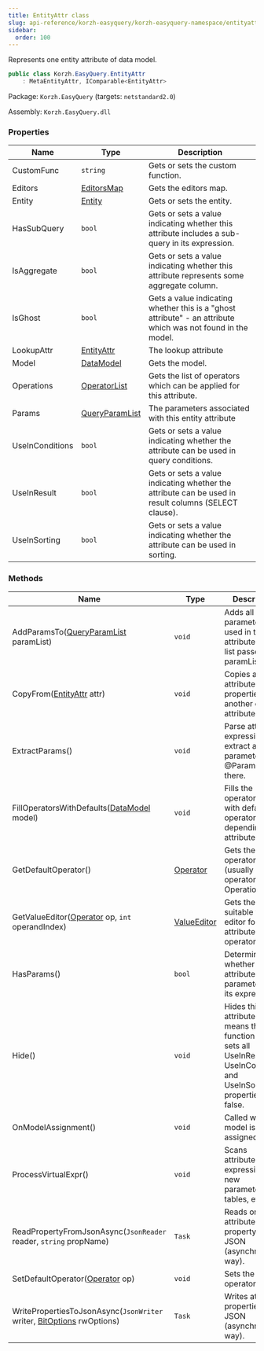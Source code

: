 ```yaml
---
title: EntityAttr class
slug: api-reference/korzh-easyquery/korzh-easyquery-namespace/entityattr-class
sidebar:
  order: 100
---
```


Represents one entity attribute of data model.
```csharp
public class Korzh.EasyQuery.EntityAttr
    : MetaEntityAttr, IComparable<EntityAttr>

```
Package: `Korzh.EasyQuery` (targets: `netstandard2.0`)

Assembly: `Korzh.EasyQuery.dll`

### Properties

| Name | Type | Description | 
| --- | --- | --- | 
| CustomFunc | `string` | Gets or sets the custom function. | 
| Editors | [EditorsMap](///easyquery/docs/api-reference/korzh-easyquery/korzh-easyquery-namespace/editorsmap-class) | Gets the editors map. | 
| Entity | [Entity](///easyquery/docs/api-reference/korzh-easyquery/korzh-easyquery-namespace/entity-class) | Gets or sets the entity. | 
| HasSubQuery | `bool` | Gets or sets a value indicating whether this attribute includes a sub-query in its expression. | 
| IsAggregate | `bool` | Gets or sets a value indicating whether this attribute represents some aggregate column. | 
| IsGhost | `bool` | Gets a value indicating whether this is a "ghost attribute" - an attribute which was not found in the model. | 
| LookupAttr | [EntityAttr](///easyquery/docs/api-reference/korzh-easyquery/korzh-easyquery-namespace/entityattr-class) | The lookup attribute | 
| Model | [DataModel](///easyquery/docs/api-reference/korzh-easyquery/korzh-easyquery-namespace/datamodel-class) | Gets the model. | 
| Operations | [OperatorList](///easyquery/docs/api-reference/korzh-easyquery/korzh-easyquery-namespace/operatorlist-class) | Gets the list of operators which can be applied for this attribute. | 
| Params | [QueryParamList](///easyquery/docs/api-reference/korzh-easyquery/korzh-easyquery-namespace/queryparamlist-class) | The parameters associated with this entity attribute | 
| UseInConditions | `bool` | Gets or sets a value indicating whether the attribute can be used in query conditions. | 
| UseInResult | `bool` | Gets or sets a value indicating whether the attribute can be used in result columns (SELECT clause). | 
| UseInSorting | `bool` | Gets or sets a value indicating whether the attribute can be used in sorting. | 


### Methods

| Name | Type | Description | 
| --- | --- | --- | 
| AddParamsTo([QueryParamList](///easyquery/docs/api-reference/korzh-easyquery/korzh-easyquery-namespace/queryparamlist-class) paramList) | `void` | Adds all query parameters used in this attribute to the list passed via paramList. | 
| CopyFrom([EntityAttr](///easyquery/docs/api-reference/korzh-easyquery/korzh-easyquery-namespace/entityattr-class) attr) | `void` | Copies all attribute's properties from another entity attribute | 
| ExtractParams() | `void` | Parse attribute's expression and extract all parameters (like @Param1) used there. | 
| FillOperatorsWithDefaults([DataModel](///easyquery/docs/api-reference/korzh-easyquery/korzh-easyquery-namespace/datamodel-class) model) | `void` | Fills the operators list with default operators depending of attribute type. | 
| GetDefaultOperator() | [Operator](///easyquery/docs/api-reference/korzh-easyquery/korzh-easyquery-namespace/operator-class) | Gets the default operator (usually it is first operator in Operations list). | 
| GetValueEditor([Operator](///easyquery/docs/api-reference/korzh-easyquery/korzh-easyquery-namespace/operator-class) op, `int` operandIndex) | [ValueEditor](///easyquery/docs/api-reference/easydata-core/easydata-namespace/valueeditor-class) | Gets the most suitable value editor for this attribute and operator. | 
| HasParams() | `bool` | Determines whether this attribute has parameters in its expression. | 
| Hide() | `void` | Hides this entity attribute.  It means that this function just sets all UseInResult, UseInConditions and UseInSorting properties to <c>false</c>. | 
| OnModelAssignment() | `void` | Called when model is assigned. | 
| ProcessVirtualExpr() | `void` | Scans attribute's expression for new parameters, tables, etc | 
| ReadPropertyFromJsonAsync(`JsonReader` reader, `string` propName) | `Task` | Reads one attribute's property from JSON (asynchronous way). | 
| SetDefaultOperator([Operator](///easyquery/docs/api-reference/korzh-easyquery/korzh-easyquery-namespace/operator-class) op) | `void` | Sets the default operator. | 
| WritePropertiesToJsonAsync(`JsonWriter` writer, [BitOptions](///easyquery/docs/api-reference/easydata-core/easydata-namespace/bitoptions-class) rwOptions) | `Task` | Writes attribute properties to JSON (asynchronous way). |
